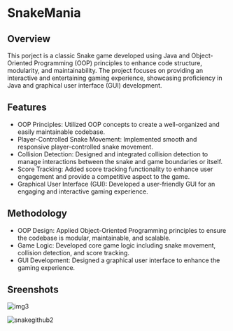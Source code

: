 # SnakeMania
## Overview
This porject is a classic Snake game developed using Java and Object-Oriented Programming (OOP) principles to enhance code structure, modularity, and maintainability. The project focuses on providing an interactive and entertaining gaming experience, showcasing proficiency in Java and graphical user interface (GUI) development.
## Features
- OOP Principles: Utilized OOP concepts to create a well-organized and easily maintainable codebase.
- Player-Controlled Snake Movement: Implemented smooth and responsive player-controlled snake movement.
- Collision Detection: Designed and integrated collision detection to manage interactions between the snake and game boundaries or itself.
- Score Tracking: Added score tracking functionality to enhance user engagement and provide a competitive aspect to the game.
- Graphical User Interface (GUI): Developed a user-friendly GUI for an engaging and interactive gaming experience.
## Methodology
- OOP Design: Applied Object-Oriented Programming principles to ensure the codebase is modular, maintainable, and scalable.
- Game Logic: Developed core game logic including snake movement, collision detection, and score tracking.
- GUI Development: Designed a graphical user interface to enhance the gaming experience.
## Sreenshots
![img3](https://github.com/Shrutiii3/SnakeMania/assets/124484769/ef3411f9-856b-4343-9166-58390b31a9a4)

![snakegithub2](https://github.com/Shrutiii3/SnakeMania/assets/124484769/45d84856-923a-4ac9-81cd-b56083870244)
